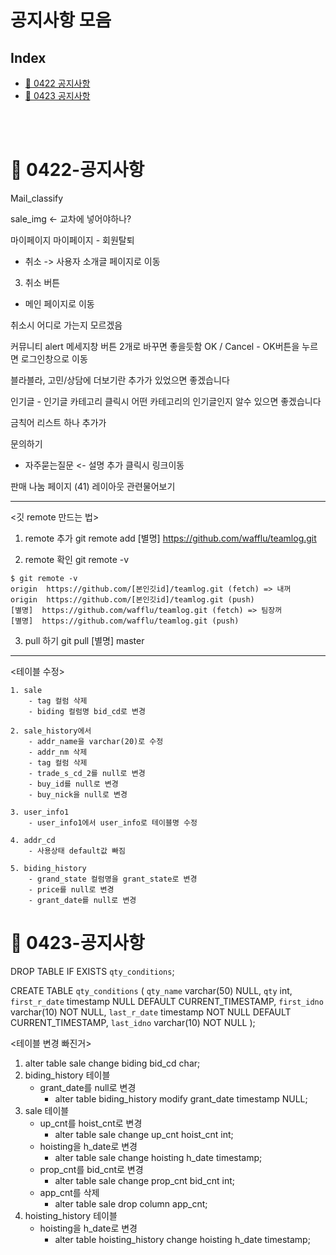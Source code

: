 # 공지사항 모음
## Index
- [:loudspeaker: 0422 공지사항](#0422-공지사항)
- [:loudspeaker: 0423 공지사항](#0423-공지사항)

<br><br>

# :loudspeaker: 0422-공지사항

Mail_classify

sale_img <- 교차에 넣어야하나?

마이페이지
마이페이지 - 회원탈퇴
- 취소 -> 사용자 소개글 페이지로 이동 

3. 취소 버튼
- 메인 페이지로 이동

취소시 어디로 가는지 모르겠음

커뮤니티
alert 메세지창 버튼 2개로 바꾸면 좋을듯함
OK / Cancel  - OK버튼을 누르면 로그인창으로 이동

블라블라, 고민/상담에 더보기란 추가가 있었으면 좋겠습니다

인기글 - 인기글 카테고리 클릭시 어떤 카테고리의 인기글인지 알수 있으면 좋겠습니다

금칙어 리스트 하나 추가가

문의하기
- 자주묻는질문 <- 설명 추가 클릭시 링크이동


판매 나눔 페이지 (41)
레이아웃 관련물어보기

---

<깃 remote 만드는 법>
1. remote 추가
	git remote add [별명] https://github.com/wafflu/teamlog.git

2. remote 확인
	git remote -v

```
$ git remote -v
origin  https://github.com/[본인깃id]/teamlog.git (fetch) => 내꺼
origin  https://github.com/[본인깃id]/teamlog.git (push)
[별명]  https://github.com/wafflu/teamlog.git (fetch) => 팀장꺼
[별명]  https://github.com/wafflu/teamlog.git (push)
```

3. pull 하기
	git pull [별명] master


---
<테이블 수정>

	1. sale
		- tag 컬럼 삭제
		- biding 컬럼명 bid_cd로 변경

	2. sale_history에서
		- addr_name을 varchar(20)로 수정
		- addr_nm 삭제
		- tag 컬럼 삭제
		- trade_s_cd_2를 null로 변경
		- buy_id를 null로 변경
		- buy_nick을 null로 변경

	3. user_info1
		- user_info1에서 user_info로 테이블명 수정

	4. addr_cd
		- 사용상태 default값 빠짐

	5. biding_history
		- grand_state 컬럼명을 grant_state로 변경
		- price를 null로 변경
		- grant_date를 null로 변경


# :loudspeaker: 0423-공지사항

DROP TABLE IF EXISTS `qty_conditions`;

CREATE TABLE `qty_conditions` (
`qty_name` varchar(50) NULL,
`qty` int,
`first_r_date` timestamp NULL DEFAULT CURRENT_TIMESTAMP,
`first_idno` varchar(10) NOT NULL,
`last_r_date` timestamp NOT NULL DEFAULT CURRENT_TIMESTAMP,
`last_idno` varchar(10) NOT NULL
);

<테이블 변경 빠진거>
1. alter table sale change biding bid_cd char;
2. biding_history 테이블
	- grant_date를 null로 변경
	  - alter table biding_history modify grant_date timestamp NULL;
3. sale 테이블
	- up_cnt를 hoist_cnt로 변경
	  - alter table sale change up_cnt hoist_cnt int;
	- hoisting을 h_date로 변경
	  - alter table sale change hoisting h_date timestamp;
	- prop_cnt를 bid_cnt로 변경
	  - alter table sale change prop_cnt bid_cnt int;
	- app_cnt를 삭제
	  - alter table sale drop column app_cnt;
4. hoisting_history 테이블
	- hoisting을 h_date로 변경
	  - alter table hoisting_history change hoisting h_date timestamp;